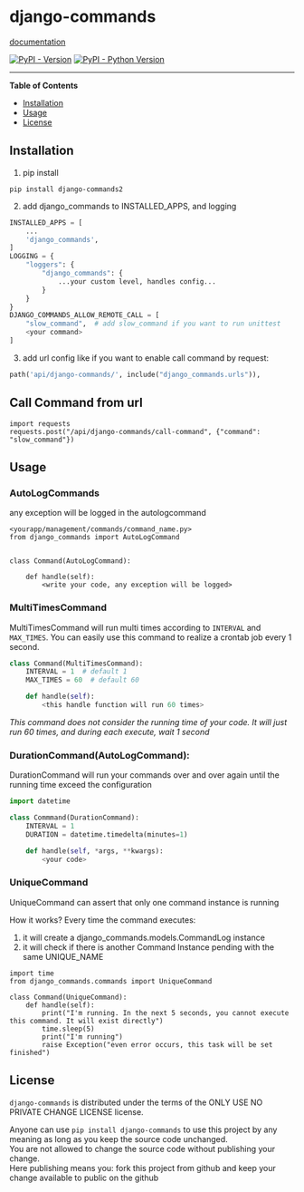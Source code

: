 # django-commands

[documentation](https://django-commands.readthedocs.io/zh-cn/latest/)  

[![PyPI - Version](https://img.shields.io/pypi/v/django-commands.svg)](https://pypi.org/project/django-commands)
[![PyPI - Python Version](https://img.shields.io/pypi/pyversions/django-commands.svg)](https://pypi.org/project/django-commands)

-----

**Table of Contents**

- [Installation](#installation)
- [Usage](#Usage)
- [License](#license)

## Installation
1. pip install
```console
pip install django-commands2
```

2. add django_commands to INSTALLED_APPS, and logging
```python
INSTALLED_APPS = [
    ...
    'django_commands',
]
LOGGING = {
    "loggers": {
        "django_commands": {
            ...your custom level, handles config...
        }
    }
}
DJANGO_COMMANDS_ALLOW_REMOTE_CALL = [
    "slow_command",  # add slow_command if you want to run unittest
    <your command>
]
```

3. add url config like if you want to enable call command by request:

```python
path('api/django-commands/', include("django_commands.urls")),
```

## Call Command from url
```
import requests
requests.post("/api/django-commands/call-command", {"command": "slow_command"})
```


## Usage
### AutoLogCommands
any exception will be logged in the autologcommand
```
<yourapp/management/commands/command_name.py>
from django_commands import AutoLogCommand


class Command(AutoLogCommand):

    def handle(self):
        <write your code, any exception will be logged>
```



### MultiTimesCommand
MultiTimesCommand will run multi times according to `INTERVAL` and `MAX_TIMES`. You can easily use this command to realize a crontab job every 1 second.

```python
class Command(MultiTimesCommand):
    INTERVAL = 1  # default 1
    MAX_TIMES = 60  # default 60

    def handle(self):
        <this handle function will run 60 times>
```
*This command does not consider the running time of your code. It will just run 60 times, and during each execute, wait 1 second*

### DurationCommand(AutoLogCommand):
DurationCommand will run your commands over and over again until the running time exceed the configuration
```python
import datetime

class Commmand(DurationCommand):
    INTERVAL = 1
    DURATION = datetime.timedelta(minutes=1)

    def handle(self, *args, **kwargs):
        <your code>
```

### UniqueCommand
UniqueCommand can assert that only one command instance is running

How it works?
Every time the command executes:

1. it will create a django_commands.models.CommandLog instance
2. it will check if there is another Command Instance pending with the same UNIQUE_NAME

```
import time
from django_commands.commands import UniqueCommand

class Command(UniqueCommand):
    def handle(self):
        print("I'm running. In the next 5 seconds, you cannot execute this command. It will exist directly")
        time.sleep(5)
        print("I'm running")
        raise Exception("even error occurs, this task will be set finished")
```

## License

`django-commands` is distributed under the terms of the ONLY USE NO PRIVATE CHANGE LICENSE license.

Anyone can use `pip install django-commands` to use this project by any meaning as long as you keep the source code unchanged.  
You are not allowed to change the source code without publishing your change.  
Here publishing means you:
    fork this project from github and keep your change available to public on the github
